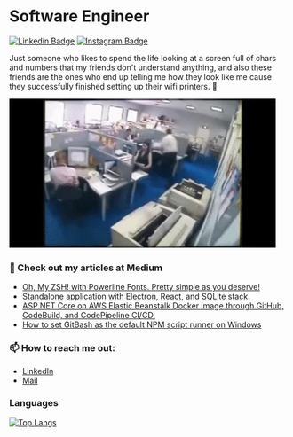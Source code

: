 # Software Engineer

[![Linkedin Badge](https://img.shields.io/badge/-LinkedIn-blue?style=flat-square&logo=Linkedin&logoColor=white&link=https://www.linkedin.com/in/fmacedoo/)](https://www.linkedin.com/in/fmacedoo/)
[![Instagram Badge](https://img.shields.io/badge/-Instagram-C13584?style=flat-square&labelColor=C13584&logo=instagram&logoColor=white&link=https://www.instagram.com/filasmassas/)](https://www.instagram.com/filasmassas/)

Just someone who likes to spend the life looking at a screen full of chars and numbers that my friends don't understand anything, and also these friends are the ones who end up telling me how they look like me cause they successfully finished setting up their wifi printers. 🤡

![Printer](giphy.webp)

### 📰 Check out my articles at Medium

- [Oh, My ZSH! with Powerline Fonts. Pretty simple as you deserve!](https://fmacedoo.medium.com/oh-my-zsh-with-powerline-fonts-pretty-simple-as-you-deserve-fbe7f6d23723)
- [Standalone application with Electron, React, and SQLite stack.](https://fmacedoo.medium.com/standalone-application-with-electron-react-and-sqlite-stack-9536a8b5a7b9)
- [ASP.NET Core on AWS Elastic Beanstalk Docker image through GitHub, CodeBuild, and CodePipeline CI/CD.](https://fmacedoo.medium.com/asp-net-core-on-aws-elastic-beanstalk-docker-image-through-github-codebuild-and-codepipeline-bfe00d8dbec6)
- [How to set GitBash as the default NPM script runner on Windows](https://fmacedoo.medium.com/how-to-set-gitbash-as-the-default-npm-script-runner-on-windows-50d6bd670715)

### 📫 How to reach me out:
- [LinkedIn](https://www.linkedin.com/in/fmacedoo/)
- [Mail](mailto:fmacedoo@gmail.com)

### Languages

[![Top Langs](https://github-readme-stats.vercel.app/api/top-langs/?username=fmacedoo&layout=compact&langs_count=10&count_private=true&theme=dracula)](https://github.com/fmacedoo)
